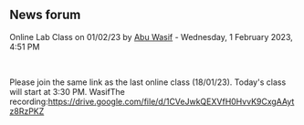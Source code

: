 <h2>News forum</h2><a href="https://moodle.cse.buet.ac.bd/user/view.php?id=40&course=762"></a>
Online Lab Class on 01/02/23
by <a href="https://moodle.cse.buet.ac.bd/user/view.php?id=40&course=762">Abu Wasif</a> - Wednesday, 1 February 2023, 4:51 PM


 

Please join the same link as the last online class (18/01/23). Today's class will start at 3:30 PM. WasifThe recording:https://drive.google.com/file/d/1CVeJwkQEXVfH0HvvK9CxgAAytz8RzPKZ<br />






